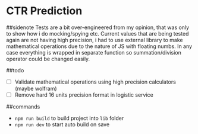 # CTR Prediction

##sidenote
Tests are a bit over-engineered from my opinion, that was only to show how i do mocking/spying etc. Current values that are being tested again are not having high precision, i had to use external library to make mathematical operations due to the nature of JS with floating numbs. In any case everything is wrapped in separate function so summation/division operator could be changed easily.

##todo
- [ ] Validate mathematical operations using high precision calculators (maybe wolfram)
- [ ] Remove hard 16 units precision format in logistic service

##commands
- `npm run build` to build project into `lib` folder
- `npm run dev` to start auto build on save
